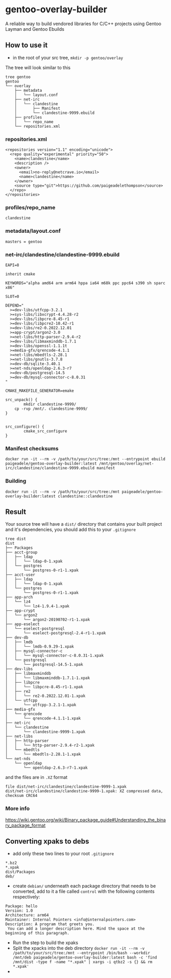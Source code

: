 # gentoo-overlay-builder
A reliable way to build vendored libraries for C/C++ projects using Gentoo Layman and Gentoo Ebuilds


## How to use it 

- in the root of your src tree, `mkdir -p gentoo/overlay`

The tree will look similar to this 
```
tree gentoo
gentoo
└── overlay
    ├── metadata
    │   └── layout.conf
    ├── net-irc
    │   └── clandestine
    │       ├── Manifest
    │       └── clandestine-9999.ebuild
    ├── profiles
    │   └── repo_name
    └── repositories.xml
```

### repositories.xml 
```
<repositories version="1.1" encoding="unicode">
  <repo quality="experimental" priority="50">
    <name>clandestine</name>
    <description />
    <owner>
      <email>no-reply@netcrave.io</email>
      <name>clandestine</name>
    </owner>
    <source type="git">https://github.com/paigeadelethompson</source>
  </repo>
</repositories>
```

### profiles/repo_name
```
clandestine
```

### metadata/layout.conf
```
masters = gentoo
```

### net-irc/clandestine/clandestine-9999.ebuild
```
EAPI=8

inherit cmake

KEYWORDS="alpha amd64 arm arm64 hppa ia64 m68k ppc ppc64 s390 sh sparc x86"

SLOT=0

DEPEND="
  >=dev-libs/utfcpp-3.2.1
  >=sys-libs/libxcrypt-4.4.28-r2
  >=dev-libs/libpcre-8.45-r1
  >=dev-libs/libpcre2-10.42-r1
  >=dev-libs/re2-0.2022.12.01
  >=app-crypt/argon2-3.0
  >=net-libs/http-parser-2.9.4-r2
  >=dev-libs/libmaxminddb-1.7.1
  >=dev-libs/openssl-1.1.1t
  >=media-gfx/qrencode-4.1.1
  >=net-libs/mbedtls-2.28.1
  >=net-libs/gnutls-3.7.8
  >=dev-db/sqlite-3.40.1
  >=net-nds/openldap-2.6.3-r7
  >=dev-db/postgresql-14.5
  >=dev-db/mysql-connector-c-8.0.31
"

CMAKE_MAKEFILE_GENERATOR=emake

src_unpack() {
        mkdir clandestine-9999/
	cp -rvp /mnt/. clandestine-9999/
}


src_configure() {
        cmake_src_configure
}
```

### Manifest checksums
```
docker run -it --rm -v /path/to/your/src/tree:/mnt --entrypoint ebuild paigeadele/gentoo-overlay-builder:latest /mnt/gentoo/overlay/net-irc/clandestine/clandestine-9999.ebuild manifest
```
### Building 
```
docker run -it --rm -v /path/to/your/src/tree:/mnt paigeadele/gentoo-overlay-builder:latest clandestine::clandestine
```

## Result 
Your source tree will have a `dist/` directory that contains your built project and it's dependencies, you should add this to your `.gitignore` 
```
tree dist
dist
├── Packages
├── acct-group
│   ├── ldap
│   │   └── ldap-0-1.xpak
│   └── postgres
│       └── postgres-0-r1-1.xpak
├── acct-user
│   ├── ldap
│   │   └── ldap-0-1.xpak
│   └── postgres
│       └── postgres-0-r1-1.xpak
├── app-arch
│   └── lz4
│       └── lz4-1.9.4-1.xpak
├── app-crypt
│   └── argon2
│       └── argon2-20190702-r1-1.xpak
├── app-eselect
│   └── eselect-postgresql
│       └── eselect-postgresql-2.4-r1-1.xpak
├── dev-db
│   ├── lmdb
│   │   └── lmdb-0.9.29-1.xpak
│   ├── mysql-connector-c
│   │   └── mysql-connector-c-8.0.31-1.xpak
│   └── postgresql
│       └── postgresql-14.5-1.xpak
├── dev-libs
│   ├── libmaxminddb
│   │   └── libmaxminddb-1.7.1-1.xpak
│   ├── libpcre
│   │   └── libpcre-8.45-r1-1.xpak
│   ├── re2
│   │   └── re2-0.2022.12.01-1.xpak
│   └── utfcpp
│       └── utfcpp-3.2.1-1.xpak
├── media-gfx
│   └── qrencode
│       └── qrencode-4.1.1-1.xpak
├── net-irc
│   └── clandestine
│       └── clandestine-9999-1.xpak
├── net-libs
│   ├── http-parser
│   │   └── http-parser-2.9.4-r2-1.xpak
│   └── mbedtls
│       └── mbedtls-2.28.1-1.xpak
└── net-nds
    └── openldap
        └── openldap-2.6.3-r7-1.xpak

```

and the files are in `.XZ` format 
```
file dist/net-irc/clandestine/clandestine-9999-1.xpak
dist/net-irc/clandestine/clandestine-9999-1.xpak: XZ compressed data, checksum CRC64
```

### More info 
https://wiki.gentoo.org/wiki/Binary_package_guide#Understanding_the_binary_package_format


## Converting xpaks to debs
- add only these two lines to your root `.gitignore`
```
*.bz2
*.xpak
dist/Packages
deb/
```
- create `debian/` underneath each package directory that needs to be converted, add to it a file called `control` with the following contents respectively:
```
Package: hello
Version: 1.0
Architecture: arm64
Maintainer: Internal Pointers <info@internalpointers.com>
Description: A program that greets you.
 You can add a longer description here. Mind the space at the beginning of this paragraph.
```
- Run the step to build the xpaks 
- Split the xpacks into the deb directory `docker run -it --rm -v /path/to/your/src/tree:/mnt --entrypoint /bin/bash --workdir /mnt/deb paigeadele/gentoo-overlay-builder:latest bash -c 'find /mnt/dist -type f -name "*.xpak" | xargs -i qtbz2 -s {} && rm *.xpak'`
- 

